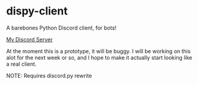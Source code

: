 # dispy-client
A barebones Python Discord client, for bots!

[My Discord Server](https://discordapp.com/invite/uV5y7RY)

At the moment this is a prototype, it will be buggy. I will be working on this alot for the next week or so, and I hope to make it actually start looking like a real client.

NOTE: Requires discord.py rewrite
